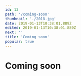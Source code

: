 ```yaml
---
id: 13
path: '/coming-soon'
thumbnail: './2018.jpg'
date: 2019-01-13T10:38:01.889Z
edited: 2019-01-13T10:38:01.889Z
next: ''
title: 'Coming soon'
popular: true
---
```


# Coming soon
